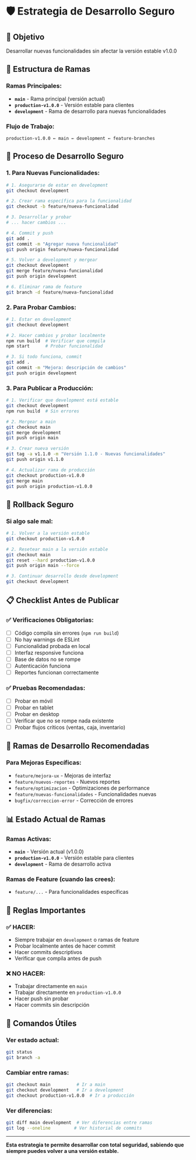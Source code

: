 # 🛡️ Estrategia de Desarrollo Seguro

## 🎯 **Objetivo**
Desarrollar nuevas funcionalidades sin afectar la versión estable v1.0.0

## 🌿 **Estructura de Ramas**

### **Ramas Principales:**
- **`main`** - Rama principal (versión actual)
- **`production-v1.0.0`** - Versión estable para clientes
- **`development`** - Rama de desarrollo para nuevas funcionalidades

### **Flujo de Trabajo:**
```
production-v1.0.0 ← main ← development ← feature-branches
```

## 🚀 **Proceso de Desarrollo Seguro**

### **1. Para Nuevas Funcionalidades:**
```bash
# 1. Asegurarse de estar en development
git checkout development

# 2. Crear rama específica para la funcionalidad
git checkout -b feature/nueva-funcionalidad

# 3. Desarrollar y probar
# ... hacer cambios ...

# 4. Commit y push
git add .
git commit -m "Agregar nueva funcionalidad"
git push origin feature/nueva-funcionalidad

# 5. Volver a development y mergear
git checkout development
git merge feature/nueva-funcionalidad
git push origin development

# 6. Eliminar rama de feature
git branch -d feature/nueva-funcionalidad
```

### **2. Para Probar Cambios:**
```bash
# 1. Estar en development
git checkout development

# 2. Hacer cambios y probar localmente
npm run build  # Verificar que compila
npm start      # Probar funcionalidad

# 3. Si todo funciona, commit
git add .
git commit -m "Mejora: descripción de cambios"
git push origin development
```

### **3. Para Publicar a Producción:**
```bash
# 1. Verificar que development está estable
git checkout development
npm run build  # Sin errores

# 2. Mergear a main
git checkout main
git merge development
git push origin main

# 3. Crear nueva versión
git tag -a v1.1.0 -m "Versión 1.1.0 - Nuevas funcionalidades"
git push origin v1.1.0

# 4. Actualizar rama de producción
git checkout production-v1.0.0
git merge main
git push origin production-v1.0.0
```

## 🔄 **Rollback Seguro**

### **Si algo sale mal:**
```bash
# 1. Volver a la versión estable
git checkout production-v1.0.0

# 2. Resetear main a la versión estable
git checkout main
git reset --hard production-v1.0.0
git push origin main --force

# 3. Continuar desarrollo desde development
git checkout development
```

## 📋 **Checklist Antes de Publicar**

### **✅ Verificaciones Obligatorias:**
- [ ] Código compila sin errores (`npm run build`)
- [ ] No hay warnings de ESLint
- [ ] Funcionalidad probada en local
- [ ] Interfaz responsive funciona
- [ ] Base de datos no se rompe
- [ ] Autenticación funciona
- [ ] Reportes funcionan correctamente

### **✅ Pruebas Recomendadas:**
- [ ] Probar en móvil
- [ ] Probar en tablet
- [ ] Probar en desktop
- [ ] Verificar que no se rompe nada existente
- [ ] Probar flujos críticos (ventas, caja, inventario)

## 🎯 **Ramas de Desarrollo Recomendadas**

### **Para Mejoras Específicas:**
- `feature/mejora-ux` - Mejoras de interfaz
- `feature/nuevos-reportes` - Nuevos reportes
- `feature/optimizacion` - Optimizaciones de performance
- `feature/nuevas-funcionalidades` - Funcionalidades nuevas
- `bugfix/correccion-error` - Corrección de errores

## 📊 **Estado Actual de Ramas**

### **Ramas Activas:**
- **`main`** - Versión actual (v1.0.0)
- **`production-v1.0.0`** - Versión estable para clientes
- **`development`** - Rama de desarrollo activa

### **Ramas de Feature (cuando las crees):**
- `feature/...` - Para funcionalidades específicas

## 🚨 **Reglas Importantes**

### **✅ HACER:**
- Siempre trabajar en `development` o ramas de feature
- Probar localmente antes de hacer commit
- Hacer commits descriptivos
- Verificar que compila antes de push

### **❌ NO HACER:**
- Trabajar directamente en `main`
- Trabajar directamente en `production-v1.0.0`
- Hacer push sin probar
- Hacer commits sin descripción

## 🔧 **Comandos Útiles**

### **Ver estado actual:**
```bash
git status
git branch -a
```

### **Cambiar entre ramas:**
```bash
git checkout main          # Ir a main
git checkout development   # Ir a development
git checkout production-v1.0.0  # Ir a producción
```

### **Ver diferencias:**
```bash
git diff main development  # Ver diferencias entre ramas
git log --oneline         # Ver historial de commits
```

---

**Esta estrategia te permite desarrollar con total seguridad, sabiendo que siempre puedes volver a una versión estable.**
